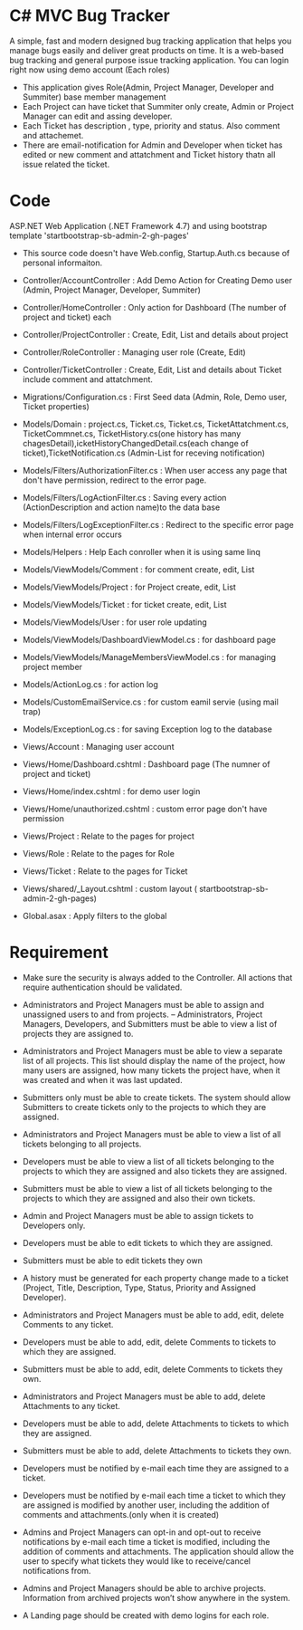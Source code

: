 # C# MVC Bug Tracker 
A simple, fast and modern designed bug tracking application that helps you manage bugs easily and deliver great products on time. It is a web-based bug tracking and general purpose issue tracking application. You can login right now using demo account (Each roles)

- This application gives Role(Admin, Project Manager, Developer and Summiter) base member management 
- Each Project can have ticket that Summiter only create, Admin or Project Manager can edit and assing developer.
- Each Ticket has description , type, priority and status. Also comment and attachemet. 
- There are email-notification for Admin and Developer when ticket has edited or new comment and attatchment and Ticket history thatn all issue related the ticket. 

# Code
ASP.NET Web Application (.NET Framework 4.7) and using bootstrap template 'startbootstrap-sb-admin-2-gh-pages'

- This source code doesn't have Web.config, Startup.Auth.cs because of personal informaiton.

- Controller/AccountController : Add Demo Action for Creating Demo user (Admin, Project Manager, Developer, Summiter)
- Controller/HomeController : Only action for Dashboard (The number of project and ticket) each 
- Controller/ProjectController : Create, Edit, List and details about project 
- Controller/RoleController : Managing user role (Create, Edit) 
- Controller/TicketController : Create, Edit, List and details about Ticket include comment and attatchment.
- Migrations/Configuration.cs : First Seed data (Admin, Role, Demo user, Ticket properties)
- Models/Domain : project.cs, Ticket.cs, Ticket.cs, TicketAttatchment.cs, TicketCommnet.cs, TicketHistory.cs(one history has many chagesDetail),icketHistoryChangedDetail.cs(each change of ticket),TicketNotification.cs (Admin-List for receving notification)
- Models/Filters/AuthorizationFilter.cs : When user access any page that don't have permission, redirect to the error page. 
- Models/Filters/LogActionFilter.cs : Saving every action (ActionDescription and action name)to the data base 
- Models/Filters/LogExceptionFilter.cs : Redirect to the specific error page when internal error occurs
- Models/Helpers : Help Each conroller when it is using same linq 
- Models/ViewModels/Comment : for comment create, edit, List
- Models/ViewModels/Project : for Project create, edit, List
- Models/ViewModels/Ticket : for ticket create, edit, List
- Models/ViewModels/User : for user role updating
- Models/ViewModels/DashboardViewModel.cs : for dashboard page
- Models/ViewModels/ManageMembersViewModel.cs : for managing project member
- Models/ActionLog.cs : for action log 
- Models/CustomEmailService.cs : for custom eamil servie (using mail trap)
- Models/ExceptionLog.cs : for saving Exception log to the database
- Views/Account : Managing user account
- Views/Home/Dashboard.cshtml : Dashboard page (The numner of project and ticket)
- Views/Home/index.cshtml : for demo user login 
- Views/Home/unauthorized.cshtml : custom error page don't have permission
- Views/Project : Relate to the pages for project 
- Views/Role : Relate to the pages for Role
- Views/Ticket : Relate to the pages for Ticket 
- Views/shared/_Layout.cshtml : custom layout ( startbootstrap-sb-admin-2-gh-pages)
- Global.asax : Apply filters to the global 

# Requirement 
- Make sure the security is always added to the Controller. All actions that require authentication should be validated. 
- Administrators and Project Managers must be able to assign and unassigned users to and from projects. 
– Administrators, Project Managers, Developers, and Submitters must be able to view a list of projects they are assigned to. 
- Administrators and Project Managers must be able to view a separate list of all projects. This list should display the name of the project, how many users are assigned, how many tickets the project have, when it was created and when it was last updated. 

- Submitters only must be able to create tickets. The system should allow Submitters to create tickets only to the projects to which they are assigned. 

- Administrators and Project Managers must be able to view a list of all tickets belonging to all projects.
- Developers must be able to view a list of all tickets belonging to the projects to which they are assigned and also tickets they are assigned.
- Submitters must be able to view a list of all tickets belonging to the projects to which they are assigned and also their own tickets.
- Admin and Project Managers must be able to assign tickets to Developers only.
- Developers must be able to edit tickets to which they are assigned. 
- Submitters must be able to edit tickets they own
- A history must be generated for each property change made to a ticket (Project, Title, Description, Type, Status, Priority and Assigned Developer). 

- Administrators and Project Managers must be able to add, edit, delete Comments to any ticket.
- Developers must be able to add, edit, delete Comments to tickets to which they are assigned.
- Submitters must be able to add, edit, delete Comments to tickets they own.

- Administrators and Project Managers must be able to add, delete Attachments to any ticket.
- Developers must be able to add, delete Attachments to tickets to which they are assigned.
- Submitters must be able to add, delete Attachments to tickets they own.

- Developers must be notified by e-mail each time they are assigned to a ticket.
- Developers must be notified by e-mail each time a ticket to which they are assigned is modified by another user, including the addition of comments and attachments.(only when it is created)
- Admins and Project Managers can opt-in and opt-out to receive notifications by e-mail each time a ticket is modified, including the addition of comments and attachments. The application should allow the user to specify what tickets they would like to receive/cancel notifications from.

- Admins and Project Managers should be able to archive projects. Information from archived projects won’t    show anywhere in the system.
- A Landing page should be created with demo logins for each role.




